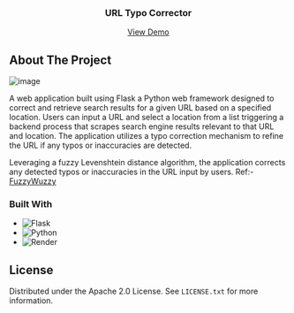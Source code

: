 <!-- PROJECT LOGO -->
<br />
<div align="center">

  <h3 align="center">URL Typo Corrector</h3>
  <p align="center">
    <a href="https://url-typo-corrector.onrender.com/app">View Demo</a>
  </p>
</div>

<!-- ABOUT THE PROJECT -->

## About The Project

![image](https://github.com/Malay-dev/Prism_URL_Typo_Corr/assets/91375797/adf70196-6fb8-4567-8744-8ce264cc6463)

A web application built using Flask a Python web framework designed to correct and retrieve search results for a given URL based on a specified location. Users can input a URL and select a location from a list triggering a backend process that scrapes search engine results relevant to that URL and location. The application utilizes a typo correction mechanism to refine the URL if any typos or inaccuracies are detected.

Leveraging a fuzzy Levenshtein distance algorithm, the application corrects any detected typos or inaccuracies in the URL input by users.
Ref:- [FuzzyWuzzy](https://pypi.org/project/fuzzywuzzy/)

### Built With

- ![Flask](https://img.shields.io/badge/flask-%23000.svg?style=for-the-badge&logo=flask&logoColor=white)
- ![Python](https://img.shields.io/badge/python-3670A0?style=for-the-badge&logo=python&logoColor=ffdd54)
- ![Render](https://img.shields.io/badge/Render-%46E3B7.svg?style=for-the-badge&logo=render&logoColor=white)


<!-- LICENSE -->
## License
Distributed under the Apache 2.0 License. See `LICENSE.txt` for more information.




